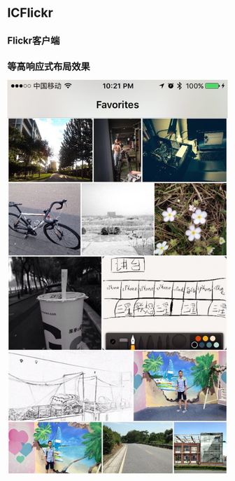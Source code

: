 # ICFlickr
## Flickr客户端
## 等高响应式布局效果
![(demo)](https://raw.githubusercontent.com/IssacCZ/ICFlickr/master/ICFlickr/Resources/screenShot.jpeg)